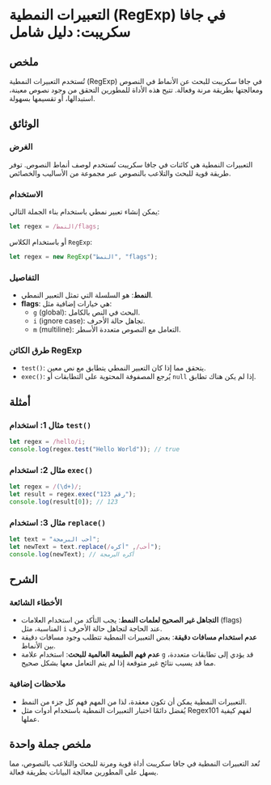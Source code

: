 <!--
Meta Description: # التعبيرات النمطية (RegExp) في جافا سكريبت: دليل شامل ## ملخص تُستخدم التعبيرات النمطية (RegExp) في جافا سكريبت للبحث عن الأنماط في النصوص ومعالجتها ...
Meta Keywords: التعبيرات, النمطية, let, regex, استخدام
-->

# التعبيرات النمطية (RegExp) في جافا سكريبت: دليل شامل

## ملخص
تُستخدم التعبيرات النمطية (RegExp) في جافا سكريبت للبحث عن الأنماط في النصوص ومعالجتها بطريقة مرنة وفعالة. تتيح هذه الأداة للمطورين التحقق من وجود نصوص معينة، استبدالها، أو تقسيمها بسهولة.

## الوثائق
### الغرض
التعبيرات النمطية هي كائنات في جافا سكريبت تُستخدم لوصف أنماط النصوص. توفر طريقة قوية للبحث والتلاعب بالنصوص عبر مجموعة من الأساليب والخصائص.

### الاستخدام
يمكن إنشاء تعبير نمطي باستخدام بناء الجملة التالي:

```javascript
let regex = /النمط/flags;
```

أو باستخدام الكلاس `RegExp`:

```javascript
let regex = new RegExp("النمط", "flags");
```

### التفاصيل
- **النمط**: هو السلسلة التي تمثل التعبير النمطي.
- **flags**: هي خيارات إضافية مثل:
  - `g` (global): البحث في النص بالكامل.
  - `i` (ignore case): تجاهل حالة الأحرف.
  - `m` (multiline): التعامل مع النصوص متعددة الأسطر.

### طرق الكائن RegExp
- `test()`: يتحقق مما إذا كان التعبير النمطي يتطابق مع نص معين.
- `exec()`: يُرجع المصفوفة المحتوية على التطابقات أو `null` إذا لم يكن هناك تطابق.

## أمثلة
### مثال 1: استخدام `test()`
```javascript
let regex = /hello/i;
console.log(regex.test("Hello World")); // true
```

### مثال 2: استخدام `exec()`
```javascript
let regex = /(\d+)/;
let result = regex.exec("رقم 123");
console.log(result[0]); // 123
```

### مثال 3: استخدام `replace()`
```javascript
let text = "أحب البرمجة";
let newText = text.replace(/أحب/, "أكره");
console.log(newText); // أكره البرمجة
```

## الشرح
### الأخطاء الشائعة
- **التجاهل غير الصحيح لعلمات النمط**: يجب التأكد من استخدام العلامات (flags) المناسبة، مثل `i` عند الحاجة لتجاهل حالة الأحرف.
- **عدم استخدام مسافات دقيقة**: بعض التعبيرات النمطية تتطلب وجود مسافات دقيقة بين الأنماط.
- **عدم فهم الطبيعة العالمية للبحث**: استخدام علامة `g` قد يؤدي إلى تطابقات متعددة، مما قد يسبب نتائج غير متوقعة إذا لم يتم التعامل معها بشكل صحيح.

### ملاحظات إضافية
- التعبيرات النمطية يمكن أن تكون معقدة، لذا من المهم فهم كل جزء من النمط.
- يُفضل دائمًا اختبار التعبيرات النمطية باستخدام أدوات مثل Regex101 لفهم كيفية عملها.

## ملخص جملة واحدة
تُعد التعبيرات النمطية في جافا سكريبت أداة قوية ومرنة للبحث والتلاعب بالنصوص، مما يسهل على المطورين معالجة البيانات بطريقة فعالة.